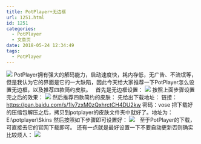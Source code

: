 ```yaml
---
title: PotPlayer+无边框
url: 1251.html
id: 1251
categories:
  - PotPlayer
  - 文章页
date: 2018-05-24 12:34:49
tags:
  - PotPlayer
---
```


![](http://47.100.4.8/wp-content/uploads/2018/05/QQ图片20180524122050.png) PotPlayer拥有强大的解码能力，启动速度快，耗内存低，无广告、不流氓等，但是我认为它的界面是它的一大缺陷，因此今天给大家推荐一下PotPlayer怎么设置无边框，以及推荐四款简约皮肤。   首先是无边框设置： ![](http://47.100.4.8/wp-content/uploads/2018/05/v2-c49ab1bdec96b8df64d13c37dcb4dee1_b.gif) 按照上面步骤设置完之后的效果： ![](http://47.100.4.8/wp-content/uploads/2018/05/QQ图片20180524122944.png) 然后推荐四款简约的皮肤： 先给出下载地址： 链接：https://pan.baidu.com/s/1Iv7zxM0zQxhrctCH4DU2kw 密码：vose 把下载好的压缩包解压之后，拷贝到potplayer的皮肤文件夹中就好了。地址为：E:\\potplayer\\Skins 然后按照如下步骤即可设置好： ![](http://47.100.4.8/wp-content/uploads/2018/05/v2-7752f659bbd2ee17261ab440cb4d16cf_b.gif)   至于PotPlayer的下载，可直接去它的官网下载即可。 还有一点就是最好设置一下不要自动更新否则确实比较烦人： ![](http://47.100.4.8/wp-content/uploads/2018/05/QQ图片20180524123325.png)
